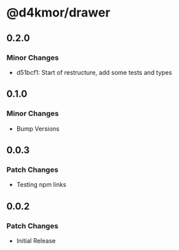 # @d4kmor/drawer

## 0.2.0

### Minor Changes

- d51bcf1: Start of restructure, add some tests and types

## 0.1.0

### Minor Changes

- Bump Versions

## 0.0.3

### Patch Changes

- Testing npm links

## 0.0.2

### Patch Changes

- Initial Release
